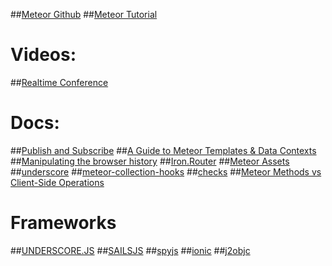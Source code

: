 ##[Meteor Github](https://github.com/meteor)
##[Meteor Tutorial](https://www.meteor.com/install)

# Videos:
##[Realtime Conference](http://2012.realtimeconf.com/video/matt-debergalis)

# Docs:
##[Publish and Subscribe](https://www.eventedmind.com/feed/meteor-subscriptions-and-ddp)
##[A Guide to Meteor Templates & Data Contexts](https://www.discovermeteor.com/blog/a-guide-to-meteor-templates-data-contexts/)
##[Manipulating the browser history](https://developer.mozilla.org/en-US/docs/Web/Guide/API/DOM/Manipulating_the_browser_history?redirectlocale=en-US&redirectslug=Web%2FGuide%2FDOM%2FManipulating_the_browser_history)
##[Iron.Router](https://github.com/EventedMind/iron-router)
##[Meteor Assets](http://docs.meteor.com/#/full/assets)
##[underscore](http://docs.meteor.com/#/full/random)
##[meteor-collection-hooks](https://github.com/matb33/meteor-collection-hooks)
##[checks](http://docs.meteor.com/#/full/accountsui)
##[Meteor Methods vs Client-Side Operations](https://www.discovermeteor.com/blog/meteor-methods-client-side-operations/)

# Frameworks
##[UNDERSCORE.JS](http://underscorejs.org/)
##[SAILSJS](http://sailsjs.org/#/)
##[spyjs](http://blog.jetbrains.com/webstorm/2014/04/spy-js-webstorm-secret-service/)
##[ionic](http://ionicframework.com/docs/api/directive/ionContent/)
##[j2objc](https://github.com/google/j2objc)
